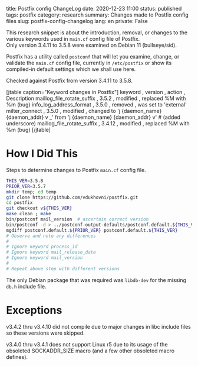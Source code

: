 title: Postfix config ChangeLog
date: 2020-12-23 11:00
status: published
tags: postfix
category: research
summary: Changes made to Postfix config files
slug: postfix-config-changelog
lang: en
private: False

This research snippet is about the introduction, removal, or changes 
to the various keywords used in `main.cf` config file of Postfix.  
Only version 3.4.11 to 3.5.8 were examined on Debian 11 (bullseye/sid).

Postfix has a utility called `postconf` that will let you examine,
change, or validate  the `main.cf` config file, currently in 
`/etc/postfix` or show its compiled-in default settings which we shall use here.

Checked against Postfix from version 3.4.11 to 3.5.8.

[jtable caption="Keyword changes in Postfix"]
keyword , version , action , Description 
maillog\_file\_rotate\_suffix , 3.5.2 , modified , replaced %M with %m (bug) 
info\_log\_address\_format , 3.5.0 , removed , was set to 'external' 
milter\_connect , 3.5.0 , modified , changed to 'j {daemon\_name} {daemon\_addr} v \_' from 'j {daemon\_name} {daemon\_addr} v' # (added underscore)
maillog\_file\_rotate\_suffix , 3.4.12 , modified , replaced %M with %m (bug) 
[/jtable]

How I Did This
==============
Steps to determine changes to Postfix `main.cf` config file.

```bash
THIS_VER=3.5.8
PRIOR_VER=3.5.7
mkdir temp; cd temp
git clone https://github.com/vdukhovni/postfix.git
cd postfix
git checkout v${THIS_VER}
make clean ; make
bin/postconf mail_version  # ascertain correct version
bin/postconf -d > ../postconf-output-defaults/postconf.default.${THIS_VER}
mgdiff postconf.default.${PRIOR_VER} postconf.default.${THIS_VER}
# Observe and note any differences
#
# Ignore keyword process_id
# Ignore keyword mail_release_date
# Ignore keyword mail_version
#
# Repeat above step with different versions
```

The only Debian package that was required was `libdb-dev` for the missing `db.h`
include file.

Exceptions
==========
v3.4.2 thru v3.4.10 did not compile due to major changes in libc include files so these versions were skipped.

v3.4.0 thru v3.4.1 does not support Linux r5 due to its usage of the obsoleted SOCKADDR\_SIZE macro (and a few other obsoleted macro defines).
